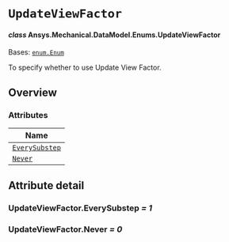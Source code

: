 # `UpdateViewFactor`

<a id="ansys.mechanical.stubs.v242.Ansys.Mechanical.DataModel.Enums.UpdateViewFactor"></a>

#### *class* Ansys.Mechanical.DataModel.Enums.UpdateViewFactor

Bases: [`enum.Enum`](https://docs.python.org/3/library/enum.html#enum.Enum)

To specify whether to use Update View Factor.

<!-- !! processed by numpydoc !! -->

<a id="overview"></a>

## Overview

### Attributes

| Name |
| ---------------------------------------------------- |
| [`EverySubstep`](#UpdateViewFactor.EverySubstep) |
| [`Never`](#UpdateViewFactor.Never) |

<a id="attribute-detail"></a>

## Attribute detail

<a id="UpdateViewFactor.EverySubstep"></a>

### UpdateViewFactor.EverySubstep *= 1*

<a id="UpdateViewFactor.Never"></a>

### UpdateViewFactor.Never *= 0*


